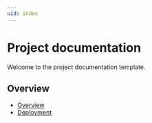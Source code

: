 ```yaml
---
uid: index
---
```


# Project documentation

Welcome to the project documentation template.

## Overview

- [Overview](xref:Paramount_overview_overview)
- [Deployment](xref:Paramount_deployment_deployment)